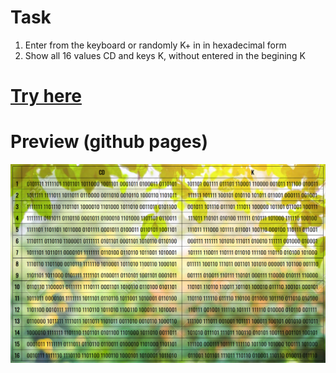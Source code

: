 # Task
1) Enter from the keyboard or randomly K+ in in hexadecimal form
2) Show all 16 values CD and keys K, without entered in the begining K

# [Try here](https://daimon31999.github.io/JS-DES-part2/)

# Preview (github pages)
[<img src="./screen.png"> ](https://daimon31999.github.io/JS-DES-part2/)

